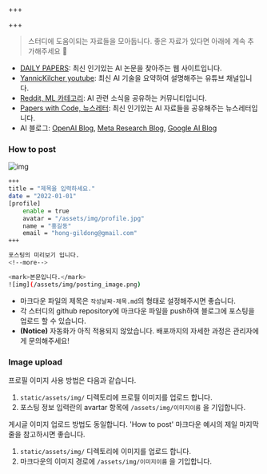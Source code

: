 +++

+++

<!--more-->

> 스터디에 도움이되는 자료들을 모아둡니다. 좋은 자료가 있다면 아래에 계속 추가해주세요 🙌

- [DAILY PAPERS](https://papers.labml.ai/papers/daily/): 최신 인기있는 AI 논문을 찾아주는 웹 사이트입니다.
- [YannicKilcher youtube](https://www.youtube.com/c/YannicKilcher/videos): 최신 AI 기술을 요약하여 설명해주는 유튜브 채널입니다.
- [Reddit, ML 카테고리](https://www.reddit.com/r/MachineLearning/): AI 관련 소식을 공유하는 커뮤니티입니다.
- [Papers with Code, 뉴스레터](https://paperswithcode.com/newsletter): 최신 인기있는 AI 자료들을 공유해주는 뉴스레터입니다.
- AI 블로그: [OpenAI Blog](https://openai.com/blog/), [Meta Research Blog](https://research.facebook.com/blog/), [Google AI Blog](https://ai.googleblog.com)

### How to post

![img](/assets/img/notice1.png)

```sh
+++
title = "제목을 입력하세요."
date = "2022-01-01"
[profile]
	enable = true
	avatar = "/assets/img/profile.jpg"
	name = "홍길동"
	email = "hong-gildong@gmail.com"
+++

포스팅의 미리보기 입니다.
<!--more-->

<mark>본문입니다.</mark>
![img](/assets/img/posting_image.png)
```

- 마크다운 파일의 제목은 `작성날짜-제목.md`의 형태로 설정해주시면 좋습니다. 
- 각 스터디의 github repository에 마크다운 파일을 push하여 블로그에 포스팅을 업로드 할 수 있습니다. 
- **(Notice)** 자동화가 아직 적용되지 않았습니다. 배포까지의 자세한 과정은 관리자에게 문의해주세요!

### Image upload

프로필 이미지 사용 방법은 다음과 같습니다.

1. `static/assets/img/` 디렉토리에 프로필 이미지를 업로드 합니다.
2. 포스팅 정보 입력란의 avartar 항목에 `/assets/img/이미지이름` 을 기입합니다.

게시글 이미지 업로드 방법도 동일합니다. 'How to post' 마크다운 예시의 제일 마지막 줄을 참고하시면 좋습니다.

1. `static/assets/img/` 디렉토리에 이미지를 업로드 합니다.
2. 마크다운의 이미지 경로에 `/assets/img/이미지이름` 을 기입합니다.

